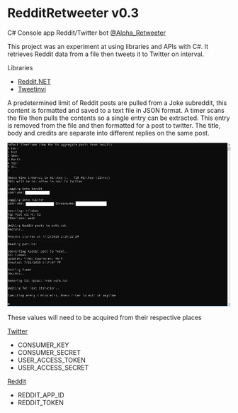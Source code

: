 # RedditRetweeter v0.3

C# Console app Reddit/Twitter bot [@Alpha_Retweeter](https://twitter.com/Alpha_Retweeter)

This project was an experiment at using libraries and APIs with C#. It retrieves Reddit data from a file then tweets it to Twitter on interval. 

Libraries
- [Reddit.NET](https://github.com/sirkris/Reddit.NET)
- [Tweetinvi](https://github.com/linvi/tweetinvi)

A predetermined limit of Reddit posts are pulled from a Joke subreddit, this content is formatted and saved to a text file in JSON format. 
A timer scans the file then pulls the contents so a single entry can be extracted. This entry is removed from the file and then formatted for a post to twitter. The title, body and credits are separate into different replies on the same post.

![RedditRetweeter Screenshot](https://github.com/sdevRay/sdevRay.github.io/blob/master/assets/redditretweeter.png?raw=true)

These values will need to be acquired from their respective places

[Twitter](https://developer.twitter.com/en/docs)
- CONSUMER_KEY
- CONSUMER_SECRET
- USER_ACCESS_TOKEN
- USER_ACCESS_SECRET

[Reddit](https://www.reddit.com/dev/api/)
- REDDIT_APP_ID
- REDDIT_TOKEN
